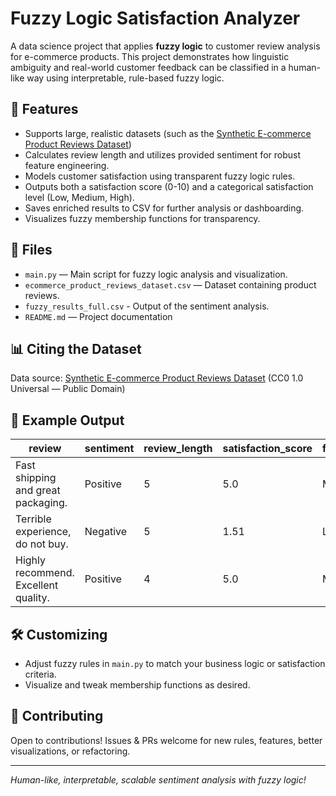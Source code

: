# Fuzzy Logic Satisfaction Analyzer

A data science project that applies **fuzzy logic** to customer review analysis for e-commerce products. This project demonstrates how linguistic ambiguity and real-world customer feedback can be classified in a human-like way using interpretable, rule-based fuzzy logic.

## 🚀 Features

- Supports large, realistic datasets (such as the [Synthetic E-commerce Product Reviews Dataset](https://www.kaggle.com/datasets/aryan208/synthetic-e-commerce-product-reviews-dataset))
- Calculates review length and utilizes provided sentiment for robust feature engineering.
- Models customer satisfaction using transparent fuzzy logic rules.
- Outputs both a satisfaction score (0-10) and a categorical satisfaction level (Low, Medium, High).
- Saves enriched results to CSV for further analysis or dashboarding.
- Visualizes fuzzy membership functions for transparency.


## 📁 Files

- `main.py` — Main script for fuzzy logic analysis and visualization.
- `ecommerce_product_reviews_dataset.csv` — Dataset containing product reviews.
- `fuzzy_results_full.csv` - Output of the sentiment analysis.
- `README.md` — Project documentation

## 📊 Citing the Dataset

Data source: [Synthetic E-commerce Product Reviews Dataset](https://www.kaggle.com/datasets/aryan208/synthetic-e-commerce-product-reviews-dataset) (CC0 1.0 Universal — Public Domain)

## 🧪 Example Output

| review                                | sentiment | review_length | satisfaction_score | fuzzy_satisfaction |
|----------------------------------------|-----------|--------------|-------------------|--------------------|
| Fast shipping and great packaging.     | Positive  | 5            | 5.0               | Medium             |
| Terrible experience, do not buy.       | Negative  | 5            | 1.51              | Low                |
| Highly recommend. Excellent quality.   | Positive  | 4            | 5.0               | Medium             |

## 🛠️ Customizing

- Adjust fuzzy rules in `main.py` to match your business logic or satisfaction criteria.
- Visualize and tweak membership functions as desired.

## 🤝 Contributing

Open to contributions! Issues & PRs welcome for new rules, features, better visualizations, or refactoring.

---

*Human-like, interpretable, scalable sentiment analysis with fuzzy logic!*

